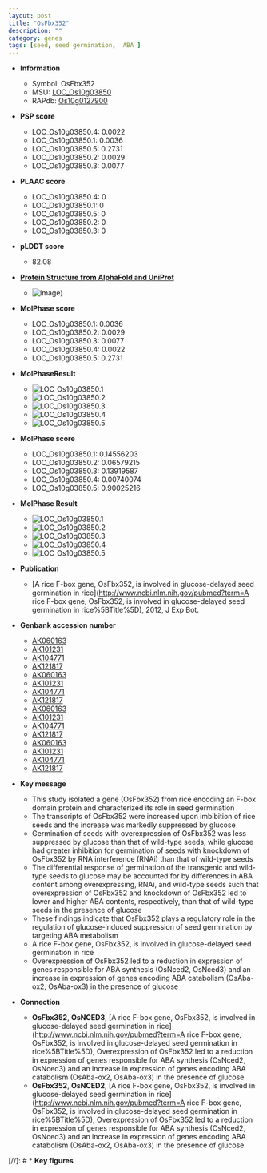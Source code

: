 ```yaml
---
layout: post
title: "OsFbx352"
description: ""
category: genes
tags: [seed, seed germination,  ABA ]
---
```


* **Information**  
    + Symbol: OsFbx352  
    + MSU: [LOC_Os10g03850](http://rice.plantbiology.msu.edu/cgi-bin/ORF_infopage.cgi?orf=LOC_Os10g03850)  
    + RAPdb: [Os10g0127900](http://rapdb.dna.affrc.go.jp/viewer/gbrowse_details/irgsp1?name=Os10g0127900)  

* **PSP score**  
    + LOC_Os10g03850.4: 0.0022 
    + LOC_Os10g03850.1: 0.0036 
    + LOC_Os10g03850.5: 0.2731 
    + LOC_Os10g03850.2: 0.0029 
    + LOC_Os10g03850.3: 0.0077 

* **PLAAC score**  
    + LOC_Os10g03850.4: 0 
    + LOC_Os10g03850.1: 0 
    + LOC_Os10g03850.5: 0 
    + LOC_Os10g03850.2: 0 
    + LOC_Os10g03850.3: 0 

* **pLDDT score**
    + 82.08

* **[Protein Structure from AlphaFold and UniProt](https://www.uniprot.org/uniprotkb/Q33B97/entry#structure)**
    + ![image](https://ricepsp.github.io/images/Q3/AF-Q33B97-F1.png))

* **MolPhase score**
    + LOC_Os10g03850.1: 0.0036
    + LOC_Os10g03850.2: 0.0029
    + LOC_Os10g03850.3: 0.0077
    + LOC_Os10g03850.4: 0.0022
    + LOC_Os10g03850.5: 0.2731

* **MolPhaseResult**
    + ![LOC_Os10g03850.1](https://ricepsp.github.io/pictures/LOC_Os10g/LOC_Os10g03850.1.png)
    + ![LOC_Os10g03850.2](https://ricepsp.github.io/pictures/LOC_Os10g/LOC_Os10g03850.2.png)
    + ![LOC_Os10g03850.3](https://ricepsp.github.io/pictures/LOC_Os10g/LOC_Os10g03850.3.png)
    + ![LOC_Os10g03850.4](https://ricepsp.github.io/pictures/LOC_Os10g/LOC_Os10g03850.4.png)
    + ![LOC_Os10g03850.5](https://ricepsp.github.io/pictures/LOC_Os10g/LOC_Os10g03850.5.png)

* **MolPhase score**
    + LOC_Os10g03850.1: 0.14556203
    + LOC_Os10g03850.2: 0.06579215
    + LOC_Os10g03850.3: 0.13919587
    + LOC_Os10g03850.4: 0.00740074
    + LOC_Os10g03850.5: 0.90025216

* **MolPhase Result**
    + ![LOC_Os10g03850.1](https://304243504.github.io/Pictures/LOC_Os10g/LOC_Os10g03850.1.png)
    + ![LOC_Os10g03850.2](https://304243504.github.io/Pictures/LOC_Os10g/LOC_Os10g03850.2.png)
    + ![LOC_Os10g03850.3](https://304243504.github.io/Pictures/LOC_Os10g/LOC_Os10g03850.3.png)
    + ![LOC_Os10g03850.4](https://304243504.github.io/Pictures/LOC_Os10g/LOC_Os10g03850.4.png)
    + ![LOC_Os10g03850.5](https://304243504.github.io/Pictures/LOC_Os10g/LOC_Os10g03850.5.png)

* **Publication**  
    + [A rice F-box gene, OsFbx352, is involved in glucose-delayed seed germination in rice](http://www.ncbi.nlm.nih.gov/pubmed?term=A rice F-box gene, OsFbx352, is involved in glucose-delayed seed germination in rice%5BTitle%5D), 2012, J Exp Bot.

* **Genbank accession number**  
    + [AK060163](http://www.ncbi.nlm.nih.gov/nuccore/AK060163)
    + [AK101231](http://www.ncbi.nlm.nih.gov/nuccore/AK101231)
    + [AK104771](http://www.ncbi.nlm.nih.gov/nuccore/AK104771)
    + [AK121817](http://www.ncbi.nlm.nih.gov/nuccore/AK121817)
    + [AK060163](http://www.ncbi.nlm.nih.gov/nuccore/AK060163)
    + [AK101231](http://www.ncbi.nlm.nih.gov/nuccore/AK101231)
    + [AK104771](http://www.ncbi.nlm.nih.gov/nuccore/AK104771)
    + [AK121817](http://www.ncbi.nlm.nih.gov/nuccore/AK121817)
    + [AK060163](http://www.ncbi.nlm.nih.gov/nuccore/AK060163)
    + [AK101231](http://www.ncbi.nlm.nih.gov/nuccore/AK101231)
    + [AK104771](http://www.ncbi.nlm.nih.gov/nuccore/AK104771)
    + [AK121817](http://www.ncbi.nlm.nih.gov/nuccore/AK121817)
    + [AK060163](http://www.ncbi.nlm.nih.gov/nuccore/AK060163)
    + [AK101231](http://www.ncbi.nlm.nih.gov/nuccore/AK101231)
    + [AK104771](http://www.ncbi.nlm.nih.gov/nuccore/AK104771)
    + [AK121817](http://www.ncbi.nlm.nih.gov/nuccore/AK121817)

* **Key message**  
    + This study isolated a gene (OsFbx352) from rice encoding an F-box domain protein and characterized its role in seed germination
    + The transcripts of OsFbx352 were increased upon imbibition of rice seeds and the increase was markedly suppressed by glucose
    + Germination of seeds with overexpression of OsFbx352 was less suppressed by glucose than that of wild-type seeds, while glucose had greater inhibition for germination of seeds with knockdown of OsFbx352 by RNA interference (RNAi) than that of wild-type seeds
    + The differential response of germination of the transgenic and wild-type seeds to glucose may be accounted for by differences in ABA content among overexpressing, RNAi, and wild-type seeds such that overexpression of OsFbx352 and knockdown of OsFbx352 led to lower and higher ABA contents, respectively, than that of wild-type seeds in the presence of glucose
    + These findings indicate that OsFbx352 plays a regulatory role in the regulation of glucose-induced suppression of seed germination by targeting ABA metabolism
    + A rice F-box gene, OsFbx352, is involved in glucose-delayed seed germination in rice
    + Overexpression of OsFbx352 led to a reduction in expression of genes responsible for ABA synthesis (OsNced2, OsNced3) and an increase in expression of genes encoding ABA catabolism (OsAba-ox2, OsAba-ox3) in the presence of glucose

* **Connection**  
    + __OsFbx352__, __OsNCED3__, [A rice F-box gene, OsFbx352, is involved in glucose-delayed seed germination in rice](http://www.ncbi.nlm.nih.gov/pubmed?term=A rice F-box gene, OsFbx352, is involved in glucose-delayed seed germination in rice%5BTitle%5D), Overexpression of OsFbx352 led to a reduction in expression of genes responsible for ABA synthesis (OsNced2, OsNced3) and an increase in expression of genes encoding ABA catabolism (OsAba-ox2, OsAba-ox3) in the presence of glucose
    + __OsFbx352__, __OsNCED2__, [A rice F-box gene, OsFbx352, is involved in glucose-delayed seed germination in rice](http://www.ncbi.nlm.nih.gov/pubmed?term=A rice F-box gene, OsFbx352, is involved in glucose-delayed seed germination in rice%5BTitle%5D), Overexpression of OsFbx352 led to a reduction in expression of genes responsible for ABA synthesis (OsNced2, OsNced3) and an increase in expression of genes encoding ABA catabolism (OsAba-ox2, OsAba-ox3) in the presence of glucose

[//]: # * **Key figures**  



